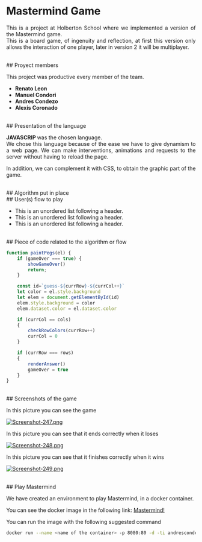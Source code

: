 # Mastermind Game

<p align="justify"> This is a project at Holberton School where we implemented a version of the Mastermind game.
<br />
This is a board game, of ingenuity and reflection, at first this version only allows the interaction of one player, later in version 2 it will be multiplayer. </p>

<br />
## Proyect members

This project was productive every member of the team.

* **Renato Leon**
* **Manuel Condori**
* **Andres Condezo**
* **Alexis Coronado**

<br />
## Presentation of the language

<p align="justify"> <strong> JAVASCRIP </strong> was the chosen language.<br />
We chose this language because of the ease we have to give dynamism to a web page.
We can make interventions, animations and requests to the server without having to reload the page.

In addition, we can complement it with CSS, to obtain the graphic part of the game. </p>

<br />
## Algorithm put in place


<br />
## User(s) flow to play

*   This is an unordered list following a header.
*   This is an unordered list following a header.
*   This is an unordered list following a header.

<br />
## Piece of code related to the algorithm or flow

```js
function paintPegs(el) {
    if (gameOver === true) {
        showGameOver()
        return;
    }

    const id=`guess-${currRow}-${currCol++}`
    let color = el.style.background
    let elem = document.getElementById(id)
    elem.style.background = color
    elem.dataset.color = el.dataset.color

    if (currCol == cols)
    {
        checkRowColors(currRow++)
        currCol = 0
    }

    if (currRow === rows)
    {
        renderAnswer()
        gameOver = true
    }
}
```

<br />
## Screenshots of the game

In this picture you can see the game

[![Screenshot-247.png](https://i.postimg.cc/BZB3GwYV/Screenshot-247.png)](https://postimg.cc/w3MZXFdX)

In this picture you can see that it ends correctly when it loses

[![Screenshot-248.png](https://i.postimg.cc/cLYTVPTK/Screenshot-248.png)](https://postimg.cc/jDxzfgpK)

In this picture you can see that it finishes correctly when it wins

[![Screenshot-249.png](https://i.postimg.cc/Y0hz8PhC/Screenshot-249.png)](https://postimg.cc/XB65YQfR)

<br />
## Play Mastermind

We have created an environment to play Mastermind, in a docker container.

You can see the docker image in the following link: 
[Mastermind!](https://hub.docker.com/r/andrescondezo/mastermind_js)

You can run the image with the following suggested command

```Bash
docker run --name <name of the container> -p 8080:80 -d -ti andrescondezo/mastermind_js
```